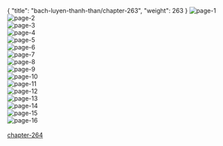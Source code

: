 { "title": "bach-luyen-thanh-than/chapter-263", "weight": 263 }
<img src="bach-luyen-thanh-than_0263_01-9b965a0597964177d3b24b3d71f20f41.webp" alt="page-1" origin="http://1.bp.blogspot.com/-nkNdR-ivNEg/W27tryThe1I/AAAAAAAAAkI/gs8T1XUyZ4MM1--jRbyyI3euqV37usIoACLcBGAs/s320/0001.jpg?imgmax=0"><br/>
<img src="bach-luyen-thanh-than_0263_02-1ef083544a05e4e69cfb27cc1c37faf1.webp" alt="page-2" origin="http://1.bp.blogspot.com/-U863aUUpDjE/W27trxw2kHI/AAAAAAAAAkM/UxB7uM0eRX8393VGrp202HRn-CHwkd5UwCLcBGAs/s1600/0002.jpg?imgmax=0"><br/>
<img src="bach-luyen-thanh-than_0263_03-6a2bf14fd96e85423031830a41d6d4ec.webp" alt="page-3" origin="http://1.bp.blogspot.com/-2LFOuZK0x3I/W27tr0sd8rI/AAAAAAAAAkE/16SnO7qJqwUhRkOwO2839pXiq8FdErzBwCLcBGAs/s320/0003.jpg?imgmax=0"><br/>
<img src="bach-luyen-thanh-than_0263_04-d3eb510362098eff35943e779a782eb1.webp" alt="page-4" origin="http://1.bp.blogspot.com/-AgVDC9eBJSE/W27tsdYe6WI/AAAAAAAAAkQ/FUYt_m_TQLYc5iOgwbzDDAAsNdtHbEi8gCLcBGAs/s320/0004.jpg?imgmax=0"><br/>
<img src="bach-luyen-thanh-than_0263_05-b9cb32ad644f4923deead30352d48612.webp" alt="page-5" origin="http://1.bp.blogspot.com/-QyCe9jODClI/W27tsxPLg-I/AAAAAAAAAkU/LJUWOY4T7RwqbFBGq02KJuMX178jr6wnQCLcBGAs/s320/0005.jpg?imgmax=0"><br/>
<img src="bach-luyen-thanh-than_0263_06-6c170fc43c8632697e40dee4cc820409.webp" alt="page-6" origin="http://1.bp.blogspot.com/-BOX5kYSOioo/W27tsyaDoTI/AAAAAAAAAkY/CRGHm_wyOYg6tf-5XhFaldpThgNYIlL_ACLcBGAs/s320/0006.jpg?imgmax=0"><br/>
<img src="bach-luyen-thanh-than_0263_07-df4ba919e724c25124c9f54d48339445.webp" alt="page-7" origin="http://1.bp.blogspot.com/-ZgV01o2Wyzw/W27ttIAkJ6I/AAAAAAAAAkc/tuXa896E0gkrHOv89-oEnlV1qW4e_frqwCLcBGAs/s320/0007.jpg?imgmax=0"><br/>
<img src="bach-luyen-thanh-than_0263_08-391a9b5f7b2bfc33d1e4a4412045028e.webp" alt="page-8" origin="http://1.bp.blogspot.com/-26gM76MbM-w/W27ttayFEnI/AAAAAAAAAkg/Ugp2-D1AiJMo-3rAO3macz1zvtJgaj_igCLcBGAs/s320/0008.jpg?imgmax=0"><br/>
<img src="bach-luyen-thanh-than_0263_09-ec76072a48d0af2cbd3cab72ddb820da.webp" alt="page-9" origin="http://1.bp.blogspot.com/-GzbCcVTdJZA/W27ttqJJ_NI/AAAAAAAAAkk/bYknJTAiByYcNc8s_6qb6unA8oV7o-9AwCLcBGAs/s320/0009.jpg?imgmax=0"><br/>
<img src="bach-luyen-thanh-than_0263_10-98336da4595d8a769d92223e4cf6e159.webp" alt="page-10" origin="http://1.bp.blogspot.com/-4Cf0qJltIzM/W27tuBhhsvI/AAAAAAAAAko/EVHkpNZRaXwB6ZJeJw0CbaHyFYZr7sdPwCLcBGAs/s320/0010.jpg?imgmax=0"><br/>
<img src="bach-luyen-thanh-than_0263_11-99db0705fad7faaf205f2afb56331c10.webp" alt="page-11" origin="http://1.bp.blogspot.com/-_3W9MsL0C9g/W27tuKOLOeI/AAAAAAAAAks/BJyNV5JLVzshWZIskxwrqws2Idz71V7dwCLcBGAs/s320/0011.jpg?imgmax=0"><br/>
<img src="bach-luyen-thanh-than_0263_12-273577feb8b26ecbb158a4bab3a9a8e1.webp" alt="page-12" origin="http://1.bp.blogspot.com/-rMljCTDvXh8/W27tufSj7HI/AAAAAAAAAkw/w6f_qs61v4UwlRPhYXmamqqWfr8Wp86QQCLcBGAs/s320/0012.jpg?imgmax=0"><br/>
<img src="bach-luyen-thanh-than_0263_13-425d2fae65a1729e8f1b28d3daeabba1.webp" alt="page-13" origin="http://1.bp.blogspot.com/-s70G_KX1EGY/W27tuoJe8SI/AAAAAAAAAk0/A68bZ3c-CQ84UGolvDwtdMoJUpfTZ7ThgCLcBGAs/s320/0013.jpg?imgmax=0"><br/>
<img src="bach-luyen-thanh-than_0263_14-6ed6ed0952935869ab1a032d4532bd0b.webp" alt="page-14" origin="http://1.bp.blogspot.com/-hC9631ks4OU/W27tuoWpnvI/AAAAAAAAAk4/sUvTfFej0jwR-T_EvG3dgTsOzbbSLbMEwCLcBGAs/s320/0014.jpg?imgmax=0"><br/>
<img src="bach-luyen-thanh-than_0263_15-5afff985f7eb6ff1ab9c89c1fe636358.webp" alt="page-15" origin="http://1.bp.blogspot.com/-E5H7goNXbcc/W27tu3fYQEI/AAAAAAAAAk8/6UuN1nDvSwIu9Fq8hd6AfFwJH9A-s_RrACLcBGAs/s320/0015.jpg?imgmax=0"><br/>
<img src="bach-luyen-thanh-than_0263_16-69855b8c6304fb3841c2969f7d17a67a.webp" alt="page-16" origin="http://1.bp.blogspot.com/-AldHkgKVmf4/W27tvH2v1xI/AAAAAAAAAlA/7Cl3Uail2xMBIT_4KDQcWhzgSjUp7dSXQCLcBGAs/s320/0016.jpg?imgmax=0"><br/>
<br/><a class="nextchap" href="/bach-luyen-thanh-than/chapter-264">chapter-264</a>
